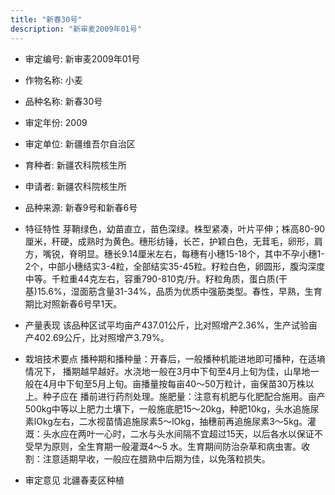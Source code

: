 ```yaml
---
title: "新春30号"
description: "新审麦2009年01号"
---
```

* 审定编号:  新审麦2009年01号

*  作物名称:  小麦

*  品种名称:  新春30号

*  审定年份:  2009

*  审定单位:  新疆维吾尔自治区

* 育种者:  新疆农科院核生所

*  申请者:  新疆农科院核生所

*  品种来源:  新春9号和新春6号

*  特征特性
芽鞘绿色，幼苗直立，苗色深绿。株型紧凑，叶片平伸；株高80-90厘米，秆硬，成熟时为黄色。穗形纺锤，长芒，护颖白色，无茸毛，卵形，肩方，嘴锐，脊明显。穗长9.14厘米左右，每穗有小穗15-18个，其中不孕小穗1-2个，中部小穗结实3-4粒，全部结实35-45粒。籽粒白色，卵圆形，腹沟深度中等。千粒重44克左右，容重790-810克/升。籽粒角质，蛋白质(干基)15.6%，湿面筋含量31-34%，品质为优质中强筋类型。春性，早熟，生育期比对照新春6号早1天。

*  产量表现
该品种区试平均亩产437.01公斤，比对照增产2.36%，生产试验亩产402.69公斤，比对照增产3.79%。

*  栽培技术要点
播种期和播种量：开春后，一般播种机能进地即可播种，在适墒情况下， 播期越早越好。水浇地一般在3月中下旬至4月上旬为佳，山旱地一般在4月中下旬至5月上旬。亩播量按每亩40～50万粒计，亩保苗30万株以上。种子应在 播前进行药剂处理。施肥量：注意有机肥与化肥配合施用。亩产500kg中等以上肥力土壤下，一般施底肥15～20kg，种肥10kg，头水追施尿素lOkg左右，二水视苗情追施尿素5～lOkg，抽穗前再追施尿素3～5kg。灌溉：头水应在两叶一心时，二水与头水间隔不宜超过15天，以后各水以保证不受早为原则，全生育期一般灌溉4～5 水。生育期间防治杂草和病虫害。收割：注意适期早收，一般应在腊熟中后期为佳，以免落粒损失。

*  审定意见
北疆春麦区种植
